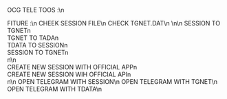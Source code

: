 OCG TELE TOOS :\n

FITURE :\n
  CHEEK SESSION FILE\n
  CHECK TGNET.DAT\n
  \n\n
  SESSION TO TGNETn\
  TGNET TO TADAn\
  TDATA TO SESSIONn\
  SESSION TO TGNETn\
n\n\
  CREATE NEW SESSION WITH OFFICIAL APPn\
  CREATE NEW SESSION WIH OFFICIAL APIn\
n\\n
  OPEN TELEGRAM WITH SESSION\n
  OPEN TELEGRAM WITH TGNET\n
  OPEN TELEGRAM WITH TDATA\n
